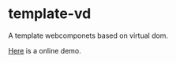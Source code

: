 # template-vd
A template webcomponets based on virtual dom.

[Here](https://zhoukekestar.github.io/template-vd/src/demo.html) is a online demo.
